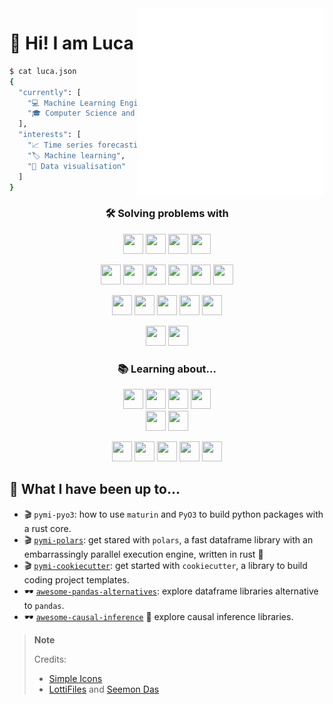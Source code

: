 <img align="right" alt="coding" width="300" src="./assets/coding.gif">

# 👋 Hi! I am Luca

```bash
$ cat luca.json
{
  "currently": [
    "💻 Machine Learning Engineer at www.futura.study",
    "🎓 Computer Science and Statistics TA at www.unimi.it"
  ],
  "interests": [
    "📈 Time series forecasting",
    "🏷 Machine learning",
    "🎨 Data visualisation"
  ]
}
```

<h3 align="center">
🛠 Solving problems with
</h3>

<p align="center">
<img height="32" width="32" src="https://cdn.simpleicons.org/python">
<img height="32" width="32" src="https://cdn.simpleicons.org/julia">
<img height="32" width="32" src="https://cdn.simpleicons.org/lua">
<img height="32" width="32" src="https://cdn.simpleicons.org/r">
</p>

<p align="center">
<img height="32" width="32" src="https://cdn.simpleicons.org/numpy">
<img height="32" width="32" src="https://cdn.simpleicons.org/scipy">
<img height="32" width="32" src="https://cdn.simpleicons.org/pandas">
<img height="32" width="32" src="https://cdn.simpleicons.org/scikitlearn">
<img height="32" width="32" src="https://cdn.simpleicons.org/pytorch">
<img height="32" width="32" src="https://cdn.simpleicons.org/tensorflow">
</p>

<p align="center">
<img height="32" width="32" src="https://cdn.simpleicons.org/duckdb">
<img height="32" width="32" src="https://cdn.simpleicons.org/fastapi">
<img height="32" width="32" src="https://cdn.simpleicons.org/streamlit">
<img height="32" width="32" src="https://cdn.simpleicons.org/docker">
<img height="32" width="32" src="https://cdn.simpleicons.org/amazonaws">
</p>

<p align="center">
<img height="32" width="32" src="https://cdn.simpleicons.org/gnubash">
<img height="32" width="32" src="https://cdn.simpleicons.org/neovim">
</p>

<h3 align="center">
📚 Learning about...
</h3>

<p align="center">
<img height="32" width="32" src="https://cdn.simpleicons.org/airbyte">
<img height="32" width="32" src="https://cdn.simpleicons.org/snowflake">
<img height="32" width="32" src="https://cdn.simpleicons.org/databricks">
<img height="32" width="32" src="https://cdn.simpleicons.org/dbt">
<br>
<img height="32" width="32" src="https://cdn.simpleicons.org/dvc">
<img height="32" width="32" src="https://cdn.simpleicons.org/mlflow">
</p>

<p align="center">
<img height="32" width="32" src="https://cdn.simpleicons.org/pytorchlightning">
<img height="32" width="32" src="https://cdn.simpleicons.org/pyg">
<img height="32" width="32" src="https://cdn.simpleicons.org/rust">
<img height="32" width="32" src="https://cdn.simpleicons.org/nim">
<img height="32" width="32" src="https://cdn.simpleicons.org/zig">
</p>


## 👾 What I have been up to...

* 🎬 `pymi-pyo3`: how to use `maturin` and `PyO3` to build python packages with a rust core.
* 🎬 [`pymi-polars`](https://baggiponte.github.io/pymi-polars): get stared with `polars`, a fast dataframe library with an embarrassingly parallel execution engine, written in rust :crab:
* 🎬 [`pymi-cookiecutter`](https://baggiponte.github.io/pymi-cookiecutter/): get started with `cookiecutter`, a library to build coding project templates.
* 🕶 [`awesome-pandas-alternatives`](https://github.com/baggiponte/awesome-pandas-alternatives): explore dataframe libraries alternative to `pandas`.
* 🕶 [`awesome-causal-inference`](https://github.com/baggiponte/awesome-causal-inference) :construction: explore causal inference libraries.

> **Note**
>
> Credits:
> * [Simple Icons](https://simpleicons.org/)
> * [LottiFiles](https://lottiefiles.com/) and [Seemon Das](https://lottiefiles.com/d9jrcyllyy)
